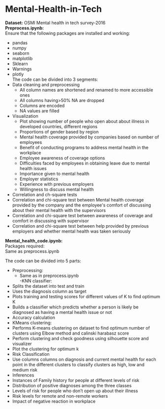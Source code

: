 # Mental-Health-in-Tech
**Dataset:** OSMI Mental health in tech survey-2016<br />
**Preprocess.ipynb:**<br />
Ensure that the following packages are installed and working:<br /> 
- pandas<br />
- numpy<br />
- seaborn<br />
- matplotlib<br />
- Sklearn<br />
- Warnings<br />
- plotly<br />
The code can be divided into 3 segments:<br />
- Data cleaning and preprocessing<br />
  - All column names are shortened and renamed to more accessible ones<br />
  - All columns having>50% NA are dropped<br />
  - Columns are encoded <br />
  - NA values are filled<br />
- Visualization<br />
  - Plot showing number of people who open about about illness in developed countries, different regions<br />
  - Proportions of gender based by region<br />
  - Mental health coverage provided by companies based on number of employees<br />
  - Benefit of conducting programs to address mental health in the workplace<br />
  - Employee awareness of coverage options<br />
  - Difficulties faced by employees in obtaining leave due to mental health issues<br />
  - Importance given to mental health<br />
  - Employer statistics<br />
  - Experience with previous employers<br />
  - Willingness to discuss mental health<br />
 - Correlation and ch-square tests<br />
  - Correlation and chi-square test between Mental health coverage provided by the company and the employee's comfort of discussing about their mental health with the supervisors<br />
  - Correlation and chi-square test between awareness of coverage and comfort in discussing with supervisor<br />
  - Correlation and chi-square test between help provided by previous employers and whether mental health was taken seriously<br />

**Mental_health_code.ipynb:**
<br />
Packages required:<br />
Same as preprocess.ipynb<br /> 

The code can be divided into 5 parts: <br />
- Preprocessing:<br />
  - Same as in preprocess.ipynb <br />
-KNN classifier:<br />
 - Splits the dataset into test and train <br />
 - Uses the diagnosis column as target <br />
 - Plots training and testing scores for different values of K to find optimum K <br />
 - Builds a classifier which predicts whether a person is likely be diagnosed as having a mental health issue or not<br />
 - Accuracy calculation<br />
- KMeans clustering:<br />
 - Performs K-means clustering on dataset to find optimum number of clusters using Elbow method and calinski harabasz score<br />
 - Perform clustering and check goodness using silhouette score and visualizer<br />
 - Plot the clustering for optimum k<br />
- Risk Classification<br />
 - Use columns columns on diagnosis and current mental health for each point in the different clusters to classify clusters as high, low and medium risk<br />
- Inferences<br />
 - Instances of Family history for people at different levels of risk<br />
 - Distribution of positive diagnoses among the three classes<br />
 - Levels of risk for people who don’t open up about their illness<br />
 - Risk levels for remote and non-remote workers<br />
 - Impact of negative reaction in workplace<br />






